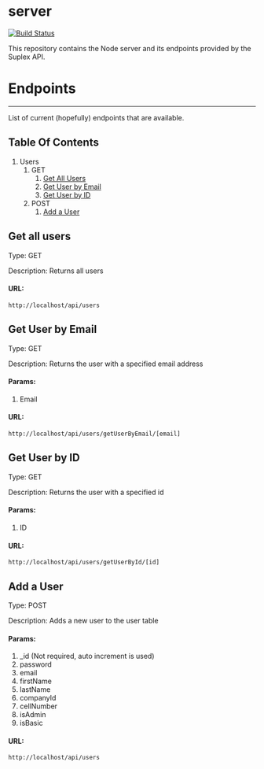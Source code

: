 # server 
[![Build Status](https://travis-ci.org/RobCoInc/server.svg?branch=master)](https://travis-ci.org/RobCoInc/server)

This repository contains the Node server and its endpoints provided by the Suplex API.

# Endpoints

<hr>

List of current (hopefully) endpoints that are available.

## Table Of Contents
1. Users
	1. GET
		1. [Get All Users](#get-all-users)
		2. [Get User by Email](#get-user-by-email)
		3. [Get User by ID](#get-user-by-id)
	2. POST
		1. [Add a User](#add-a-user)

## Get all users
Type: GET

Description: Returns all users

#### URL: 

`http://localhost/api/users`

## Get User by Email
Type: GET

Description: Returns the user with a specified email address

#### Params: 

1. Email

#### URL: 

`http://localhost/api/users/getUserByEmail/[email]`

## Get User by ID
Type: GET

Description: Returns the user with a specified id

#### Params: 

1. ID

#### URL: 

`http://localhost/api/users/getUserById/[id]`

## Add a User
Type: POST

Description: Adds a new user to the user table

#### Params: 

1. _id (Not required, auto increment is used)
2. password
3. email
4. firstName
5. lastName
6. companyId
7. cellNumber
8. isAdmin
9. isBasic

#### URL: 

`http://localhost/api/users`
